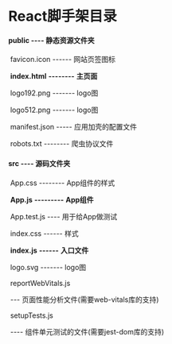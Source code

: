 # React脚手架目录

#### public ---- 静态资源文件夹

​		favicon.icon ------ 网站页签图标

​		**index.html** **--------** **主页面**

​		logo192.png ------- logo图

​		logo512.png ------- logo图

​		manifest.json ----- 应用加壳的配置文件

​		robots.txt -------- 爬虫协议文件

#### src ---- 源码文件夹

​		App.css -------- App组件的样式

​		**App.js** **---------** **App组件**

​		App.test.js ---- 用于给App做测试

​		index.css ------ 样式

​		**index.js**  **------** **入口文件**

​		logo.svg ------- logo图

​		reportWebVitals.js

​			--- 页面性能分析文件(需要web-vitals库的支持)

​		setupTests.js

​			---- 组件单元测试的文件(需要jest-dom库的支持)